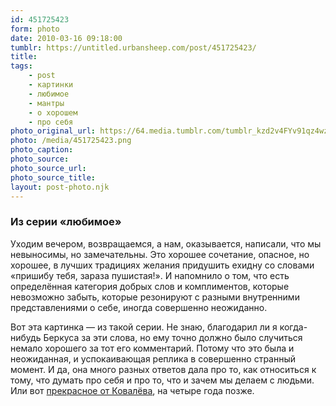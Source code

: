 ```yaml
---
id: 451725423
form: photo
date: 2010-03-16 09:18:00
tumblr: https://untitled.urbansheep.com/post/451725423/
title:
tags:
    - post
    - картинки
    - любимое
    - мантры
    - о хорошем
    - про себя
photo_original_url: https://64.media.tumblr.com/tumblr_kzd2v4FYv91qz4wzio1_400.png
photo: /media/451725423.png
photo_caption: 
photo_source:
photo_source_url:
photo_source_title:
layout: post-photo.njk
---
```


<p><h3>Из серии «любимое»</h3>

<p>Уходим вечером, возвращаемся, а нам, оказывается, написали, что мы невыносимы, но замечательны. Это хорошее сочетание, опасное, но хорошее, в лучших традициях желания придушить ехидну со словами «пришибу тебя, зараза пушистая!». И напомнило о том, что есть определённая категория добрых слов и комплиментов, которые невозможно забыть, которые резонируют с разными внутренними представлениями о себе, иногда совершенно неожиданно.</p>

<p>Вот эта картинка — из такой серии. Не знаю, благодарил ли я когда-нибудь Беркуса за эти слова, но ему точно должно было случиться немало хорошего за тот его комментарий. Потому что это была и неожиданная, и успокаивающая реплика в совершенно странный момент. И да, она много разных ответов дала про то, как относиться к тому, что думать про себя и про то, что и зачем мы делаем с людьми. Или вот <a href="http://friendfeed.com/urbansheep/27a763f6">прекрасное от Ковалёва</a>, на четыре года позже.</p></p>
